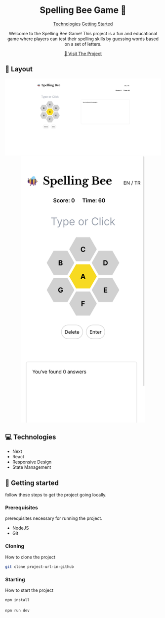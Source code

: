                   
 
<h1 align="center" style="font-weight: bold;">Spelling Bee Game 🐝</h1>

<p align="center">
<a href="#tech">Technologies</a>
<a href="#started">Getting Started</a>
 
</p>


<p align="center">Welcome to the Spelling Bee Game! This project is a fun and educational game where players can test their spelling skills by guessing words based on a set of letters.</p>


<p align="center">
<a href="https://spelling-bee-sage.vercel.app">📱 Visit The Project</a>
</p>
 
<h2 id="layout">🎨 Layout</h2>

<p align="center">

<img src="public/Screenshot-desktop.png" alt="screenshot-desktop" >
<img src="public/Screenshot-mobile.png" alt="screenshot-mobile" width="400px">
</p>
 
<h2 id="technologies">💻 Technologies</h2>

- Next
- React
- Responsive Design
- State Management
 
<h2 id="started">🚀 Getting started</h2>

follow these steps to get the project going locally.
 
<h3>Prerequisites</h3>

prerequisites necessary for running the project. 

- NodeJS
- Git 
 
<h3>Cloning</h3>

How to clone the project

```bash
git clone project-url-in-github
```
 
<h3>Starting</h3>

How to start the project

```bash
npm install

npm run dev
```
